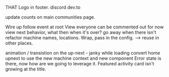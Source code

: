 THAT Logo in footer.
discord
dev.to

update counts on main communities page.

Wire up follow event at root
View everyone can be commented out for now
view next behavior, what then when it's over? go away when there isn't
refactor machine names, locations. Wrap, pass in the config. --> reuse in other places.

animation / transistion on the up-next - janky while loading
convert home upnext to use the new machine context and new component
Error state is there, now how are we going to leverage it.
Featured activity card isn't growing at the title.
